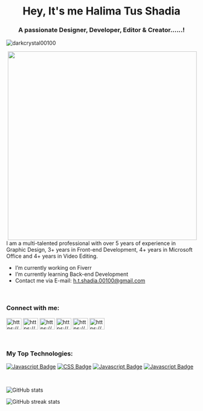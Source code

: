 <link
  rel="stylesheet"
  href="https://cdn.jsdelivr.net/gh/dheereshagrwal/colored-icons@master/ci.min.css"
/> 

<h1 align="center">Hey, It's me Halima Tus Shadia</h1>
<h3 align="center">A passionate Designer, Developer, Editor & Creator......!</h3>

<p align="left"> <img src="https://komarev.com/ghpvc/?username=darkcrystal00100&label=Profile%20views&color=0e75b6&style=flat" alt="darkcrystal00100" /> </p>
 <img align="right" width="500" src="https://scontent.fdac24-4.fna.fbcdn.net/v/t39.30808-6/400741323_122115380168087535_4839430515503056094_n.png?_nc_cat=107&ccb=1-7&_nc_sid=5f2048&_nc_ohc=mihNhEAsz84AX_kR31s&_nc_ht=scontent.fdac24-4.fna&oh=00_AfAJeWBjC5nwsTebCVG05pIvEhx5RYUgKK1WotHklwBLbg&oe=655455C2">

I am a multi-talented professional with over 5 years of experience in Graphic Design, 3+ years in Front-end Development, 4+ years in Microsoft Office and 4+ years in Video Editing.

- I’m currently working on Fiverr 
- I’m currently learning Back-end Development 
- Contact me via E-mail: h.t.shadia.00100@gmail.com
<br>
  <h3 align="left">Connect with me:</h3>
<p align="left">
<a href="https://fb.com/https://www.facebook.com/ht.shadia.00100" target="blank"><img align="center" src="https://raw.githubusercontent.com/rahuldkjain/github-profile-readme-generator/master/src/images/icons/Social/facebook.svg" alt="https://www.facebook.com/ht.shadia.00100" height="30" width="40" /></a>
<a href="https://instagram.com/https://www.instagram.com/ht_shadia_00100/" target="blank"><img align="center" src="https://raw.githubusercontent.com/rahuldkjain/github-profile-readme-generator/master/src/images/icons/Social/instagram.svg" alt="https://www.instagram.com/ht_shadia_00100/" height="30" width="40" /></a>
<a href="https://dribbble.com/https://dribbble.com/ht_shadia_00100" target="blank"><img align="center" src="https://raw.githubusercontent.com/rahuldkjain/github-profile-readme-generator/master/src/images/icons/Social/dribbble.svg" alt="https://dribbble.com/ht_shadia_00100" height="30" width="40" /></a>
<a href="https://www.behance.net/https://www.behance.net/ht_shadia_00100" target="blank"><img align="center" src="https://raw.githubusercontent.com/rahuldkjain/github-profile-readme-generator/master/src/images/icons/Social/behance.svg" alt="https://www.behance.net/ht_shadia_00100" height="30" width="40" /></a>
<a href="https://www.youtube.com/c/https://www.youtube.com/@darkcrystal00100" target="blank"><img align="center" src="https://raw.githubusercontent.com/rahuldkjain/github-profile-readme-generator/master/src/images/icons/Social/youtube.svg" alt="https://www.youtube.com/@darkcrystal00100" height="30" width="40" /></a>
<a href="https://discord.gg/https://discord.com/users/1166300111270330369" target="blank"><img align="center" src="https://raw.githubusercontent.com/rahuldkjain/github-profile-readme-generator/master/src/images/icons/Social/discord.svg" alt="https://discord.com/users/1166300111270330369" height="30" width="40" /></a>
</p>
<br>
<h3 align="left">My Top Technologies:</h3>
<!-- TODO: Make technologies links takes you to repositories -->

[![Javascript Badge](https://img.shields.io/badge/-html-F0DB4F?style=for-the-html&logoColor=F0DB4F)](#)
[![CSS Badge](https://img.shields.io/badge/-CSS-F0DB4F?style=for-the-css&logoColor=F0DB4F)](#)
[![Javascript Badge](https://img.shields.io/badge/-Javascript-F0DB4F?style=for-the-Javascript&logoColor=F0DB4F)](#)
[![Javascript Badge](https://img.shields.io/badge/-photoshop-F0DB4F?style=for-the-photoshop&logoColor=F0DB4F)](#)

<br>

![GitHub stats](https://github-readme-stats.vercel.app/api?username=DarkCrystal00100&show_icons=true&theme=transparent)  

![GitHub streak stats](https://streak-stats.demolab.com/?user=DarkCrystal00100)  

